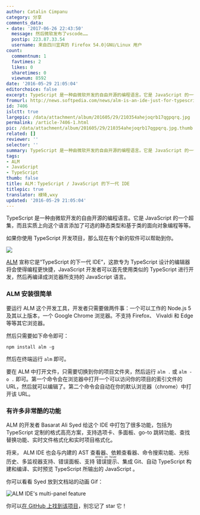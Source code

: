 ```yaml
---
author: Catalin Cimpanu
category: 分享
comments_data:
- date: '2017-06-26 22:43:50'
  message: 然后微软发布了vscode……
  postip: 223.87.33.54
  username: 来自四川宜宾的 Firefox 54.0|GNU/Linux 用户
count:
  commentnum: 1
  favtimes: 2
  likes: 0
  sharetimes: 0
  viewnum: 8592
date: '2016-05-29 21:05:04'
editorchoice: false
excerpt: TypeScript 是一种由微软开发的自由开源的编程语言。它是 JavaScript 的一个超集，而且实质上向这个语言添加了可选的静态类型和基于类的面向对象编程。
fromurl: http://news.softpedia.com/news/alm-is-an-ide-just-for-typescript-504602.shtml
id: 7406
islctt: true
largepic: /data/attachment/album/201605/29/210354ahejoqrb17qgpqrq.jpg
permalink: /article-7406-1.html
pic: /data/attachment/album/201605/29/210354ahejoqrb17qgpqrq.jpg.thumb.jpg
related: []
reviewer: ''
selector: ''
summary: TypeScript 是一种由微软开发的自由开源的编程语言。它是 JavaScript 的一个超集，而且实质上向这个语言添加了可选的静态类型和基于类的面向对象编程。
tags:
- ALM
- JavaScript
- TypeScript
thumb: false
title: ALM：TypeScript / JavaScript 的下一代 IDE
titlepic: true
translator: 棣琦,wxy
updated: '2016-05-29 21:05:04'
---
```


TypeScript 是一种由微软开发的自由开源的编程语言。它是 JavaScript 的一个超集，而且实质上向这个语言添加了可选的静态类型和基于类的面向对象编程等等。


如果你使用 TypeScript 开发项目，那么现在有个新的软件可以帮助到你。


![](/data/attachment/album/201605/29/210354ahejoqrb17qgpqrq.jpg)


[ALM](http://alm.tools/) 宣称它是“TypeScript 的下一代 IDE”，这款专为 TypeScript 设计的编辑器将会使得编程更快捷，JavaScript 开发者可以首先使用类似的 TypeScript 进行开发，然后再编译成浏览器所支持的 JavaScript 语言。


### ALM 安装很简单


要运行 ALM 这个开发工具，开发者只需要做两件事：一个可以工作的 Node.js 5 及其以上版本，一个 Google Chrome 浏览器。不支持 Firefox、 Vivaldi 和 Edge 等等其它浏览器。


然后只需要如下命令即可：



```
npm install alm -g
```

然后在终端运行 `alm` 即可。


要在 ALM 中打开文件，只需要切换到你的项目文件夹，然后运行 `alm .` 或 `alm -o .` 即可。第一个命令会在浏览器中打开一个可以访问你的项目的索引文件的 URL，然后就可以编辑了。第二个命令会自动在你的默认浏览器（chrome）中打开该 URL。


### 有许多非常酷的功能


ALM 的开发者 Basarat Ali Syed 给这个 IDE 中打包了很多功能，包括为 TypeScript 定制的格式高亮方案，支持选项卡、多面板、go-to 跳转功能、查找替换功能、实时文件格式化和实时项目格式化。


将来， ALM IDE 也会与内建的 AST 查看器、依赖查看器、命令搜索功能、光标历史、多监视器支持、错误面板、支持<ruby> 错误提示 <rp>  （ </rp> <rt>  errors on hover </rt> <rp>  ） </rp></ruby>、集成 Git、自动 TypeScript 构建和编译、实时预览 TypeScript 所输出的 JavaScript 。


你可以看看 Syed 放到文档站的动画 Gif：


![ALM IDE's multi-panel feature](/data/attachment/album/201605/29/210508b84gf5z8gacftd8g.gif "ALM IDE's multi-panel feature")


你可以[在 GitHub 上找到该项目](https://github.com/alm-tools/alm)，别忘记了 star 它！